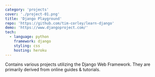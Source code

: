 ```yaml
---
category: 'projects'
cover: './project-01.png'
title: 'Django Playground'
repo: 'https://github.com/tim-corley/learn-django'
demo: 'https://www.djangoproject.com/'
tech:
  - language: python
    framework: django
    styling: css
    hosting: heroku
---
```


Contains various projects utilizing the Django Web Framework. They are primarily derived from online guides & tutorials.
